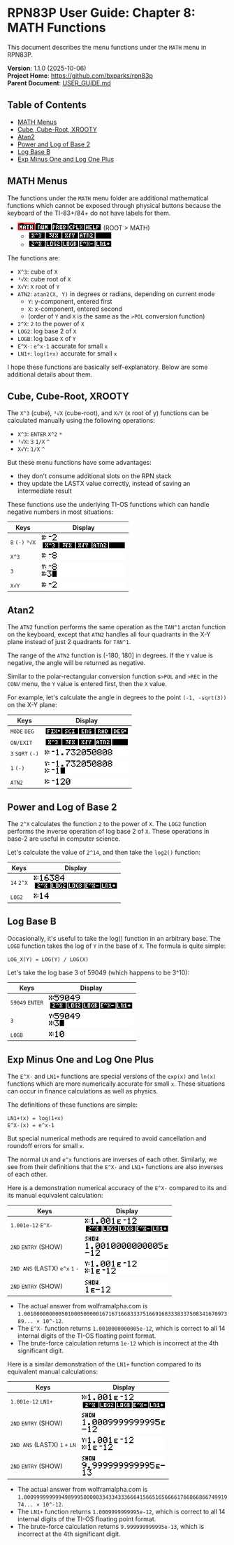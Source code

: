 # RPN83P User Guide: Chapter 8: MATH Functions

This document describes the menu functions under the `MATH` menu in RPN83P.

**Version**: 1.1.0 (2025-10-06)\
**Project Home**: https://github.com/bxparks/rpn83p \
**Parent Document**: [USER_GUIDE.md](USER_GUIDE.md)

## Table of Contents

- [MATH Menus](#math-menus)
- [Cube, Cube-Root, XROOTY](#cube-cube-root-xrooty)
- [Atan2](#atan2)
- [Power and Log of Base 2](#power-and-log-of-base-2)
- [Log Base B](#log-base-b)
- [Exp Minus One and Log One Plus](#exp-minus-one-and-log-one-plus)

## MATH Menus

The functions under the `MATH` menu folder are additional mathematical functions
which cannot be exposed through physical buttons because the keyboard of the
TI-83+/84+ do not have labels for them.

- ![ROOT > MATH](images/menu/root-math.png) (ROOT > MATH)
    - ![ROOT > MATH > Row1](images/menu/root-math-1.png)
    - ![ROOT > MATH > Row2](images/menu/root-math-2.png)

The functions are:

- `X^3`: cube of `X`
- `³√X`: cube root of `X`
- `X√Y`: `X` root of `Y`
- `ATN2`: `atan2(X, Y)` in degrees or radians, depending on current mode
    - `Y`: y-component, entered first
    - `X`: x-component, entered second
    - (order of `Y` and `X` is the same as the `>POL` conversion function)
- `2^X`: `2` to the power of `X`
- `LOG2`: log base 2 of `X`
- `LOGB`: log base `X` of `Y`
- `E^X-`: `e^x-1` accurate for small `x`
- `LN1+`: `log(1+x)` accurate for small `x`

I hope these functions are basically self-explanatory. Below are some additional
details about them.

## Cube, Cube-Root, XROOTY

The `X^3` (cube), `³√X` (cube-root), and `X√Y` (x root of y) functions can be
calculated manually using the following operations:

- `X^3`: `ENTER` `X^2` `*`
- `³√X`: `3` `1/X` `^`
- `X√Y`: `1/X` `^`

But these menu functions have some advantages:

- they don't consume additional slots on the RPN stack
- they update the LASTX value correctly, instead of saving an intermediate
  result

These functions use the underlying TI-OS functions which can handle negative
numbers in most situations:

| **Keys**              | **Display** |
| ----------------      | --------------------- |
| `8` `(-)` `³√X`       | ![](images/math/cube-1.png) |
| `X^3`                 | ![](images/math/cube-2.png) |
| `3`                   | ![](images/math/cube-3.png) |
| `X√Y`                 | ![](images/math/cube-4.png) |

## Atan2

The `ATN2` function performs the same operation as the `TAN^1` arctan function
on the keyboard, except that `ATN2` handles all four quadrants in the X-Y plane
instead of just 2 quadrants for `TAN^1`.

The range of the `ATN2` function is (-180, 180] in degrees. If the `Y` value is
negative, the angle will be returned as negative.

Similar to the polar-rectangular conversion function s`>POL` and `>REC` in the
`CONV` menu, the `Y` value is entered first, then the `X` value.

For example, let's calculate the angle in degrees to the point `(-1, -sqrt(3))`
on the X-Y plane:

| **Keys**              | **Display** |
| ----------------      | --------------------- |
| `MODE` `DEG`          | ![](images/math/atn2-1.png) |
| `ON/EXIT`             | ![](images/math/atn2-2.png) |
| `3` `SQRT` `(-)`      | ![](images/math/atn2-3.png) |
| `1` `(-)`             | ![](images/math/atn2-4.png) |
| `ATN2`                | ![](images/math/atn2-5.png) |

## Power and Log of Base 2

The `2^X` calculates the function `2` to the power of `X`. The `LOG2` function
performs the inverse operation of log base 2 of `X`. These operations in base-2
are useful in computer science.

Let's calculate the value of `2^14`, and then take the `log2()` function:

| **Keys**              | **Display** |
| ----------------      | --------------------- |
| `14` `2^X`            | ![](images/math/pow2-log2-1.png) |
| `LOG2`                | ![](images/math/pow2-log2-2.png) |

## Log Base B

Occasionally, it's useful to take the log() function in an arbitrary base.
The `LOGB` function takes the log of `Y` in the base of `X`. The formula is
quite simple:

```
LOG_X(Y) = LOG(Y) / LOG(X)
```
Let's take the log base 3 of 59049 (which happens to be 3^10):

| **Keys**              | **Display** |
| ----------------      | --------------------- |
| `59049` `ENTER`       | ![](images/math/logb-1.png) |
| `3`                   | ![](images/math/logb-2.png) |
| `LOGB`                | ![](images/math/logb-3.png) |

## Exp Minus One and Log One Plus

The `E^X-` and `LN1+` functions are special versions of the `exp(x)` and `ln(x)`
functions which are more numerically accurate for small `x`. These situations
can occur in finance calculations as well as physics.

The definitions of these functions are simple:

```
LN1+(x) = log(1+x)
E^X-(x) = e^x-1
```

But special numerical methods are required to avoid cancellation and
roundoff errors for small `x`.

The normal `LN` and `e^x` functions are inverses of each other. Similarly, we
see from their definitions that the `E^X-` and `LN1+` functions are also
inverses of each other.

Here is a demonstration numerical accuracy of the `E^X-` compared to its and its
manual equivalent calculation:

| **Keys**                          | **Display**           |
| ----------------                  | --------------------- |
| `1.001e-12` `E^X-`                | ![](images/math/expminus-1.png) |
| `2ND` `ENTRY` (SHOW)              | ![](images/math/expminus-2.png) |
| `2ND ANS` (LASTX) `e^x` `1` `-`   | ![](images/math/expminus-3.png) |
| `2ND` `ENTRY` (SHOW)              | ![](images/math/expminus-4.png) |

- The actual answer from wolframalpha.com is
  `1.0010000000005010005000001671671668333751669168333833750834167097389... ×
  10^-12`.
- The `E^X-` function returns `1.0010000000005e-12`, which is correct to all 14
  internal digits of the TI-OS floating point format.
- The brute-force calculation returns `1e-12` which is incorrect at the 4th
  significant digit.

Here is a similar demonstration of the `LN1+` function compared to its
equivalent manual calculations:

| **Keys**                          | **Display**           |
| ----------------                  | --------------------- |
| `1.001e-12` `LN1+`                    | ![](images/math/lnplus-1.png) |
| `2ND` `ENTRY` (SHOW)              | ![](images/math/lnplus-2.png) |
| `2ND ANS` (LASTX) `1` `+` `LN`    | ![](images/math/lnplus-3.png) |
| `2ND` `ENTRY` (SHOW)              | ![](images/math/lnplus-4.png) |

- The actual answer from wolframalpha.com is
  `1.0009999999994989995000003343343336664156651656666176686686674991974... ×
  10^-12`.
- The `LN1+` function returns `1.0009999999995e-12`, which is correct to all
  14 internal digits of the TI-OS floating point format.
- The brute-force calculation returns `9.999999999995e-13`, which is incorrect
  at the 4th significant digit.
